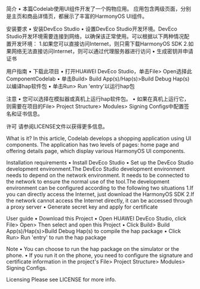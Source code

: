 简介 • 本篇Codelab使用UI组件开发了一个购物应用。 应用包含两级页面，分别是主页和商品详情页，都展示了丰富的HarmonyOS UI组件。

安装要求 • 安装DevEco Studio • 设置DevEco Studio开发环境。DevEco Studio开发环境需要连接到网络，以确保该正常使用。可以根据以下两种情况配置开发环境： 1.如果您可以直接访问Internet，则只需下载HarmonyOS SDK 2.如果网络无法直接访问Internet，则可以通过代理服务器进行访问 • 生成密钥并申请证书

用户指南 • 下载此项目 • 打开HUAWEI DevEco Studio，单击File> Open选择此ComponentCodelab • 单击Build> Build App(s)/Hap(s)>Build Debug Hap(s)以编译hap软件包 • 单击Run> Run 'entry'以运行hap包

注意 • 您可以选择在模拟器或真机上运行hap软件包。 • 如果在真机上运行它，则需要在项目的File> Project Structure> Modules> Signing Configs中配置签名和证书信息。

许可 请参阅LICENSE文件以获得更多信息。

What is it? In this article, Codelab develops a shopping application using UI components. The application has two levels of pages: home page and offering details page, which display various HarmonyOS UI components.

Installation requirements • Install DevEco Studio • Set up the DevEco Studio development environment.The DevEco Studio development environment needs to depend on the network environment. It needs to be connected to the network to ensure the normal use of the tool.The development environment can be configured according to the following two situations 1.If you can directly access the Internet, just download the HarmonyOS SDK 2.If the network cannot access the Internet directly, it can be accessed through a proxy server • Generate secret key and apply for certificate

User guide • Download this Project • Open HUAWEI DevEco Studio, click File> Open> Then select and open this Project • Click Build> Build App(s)/Hap(s)>Build Debug Hap(s) to compile the hap package • Click Run> Run 'entry' to run the hap package

Note • You can choose to run the hap package on the simulator or the phone. • If you run it on the phone, you need to configure the signature and certificate information in the project's File> Project Structure> Modules> Signing Configs.

Licensing Please see LICENSE for more info.